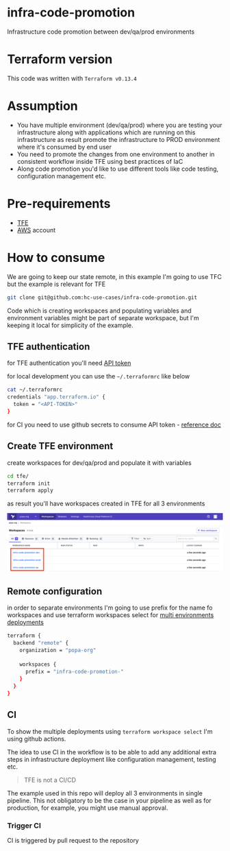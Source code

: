 # infra-code-promotion
Infrastructure code promotion between dev/qa/prod environments

# Terraform version
This code was written with `Terraform v0.13.4`

# Assumption
- You have multiple environment (dev/qa/prod) where you are testing your infrastructure along with applications which are running on this infrastructure as result promote the infrastructure to PROD environment where it's consumed by end user
- You need to promote the changes from one environment to another in consistent workflow inside TFE using best practices of IaC
-  Along code promotion you'd like to use different tools like code testing, configuration management etc.

# Pre-requirements
- [TFE](https://www.terraform.io/docs/enterprise/index.html)
- [AWS](https://aws.amazon.com/) account

# How to consume

We are going to keep our state remote, in this example I'm going to use TFC but the example is relevant for TFE

```bash
git clone git@github.com:hc-use-cases/infra-code-promotion.git
```

Code which is creating workspaces and populating variables and environment variables might be part of separate workspace, but I'm keeping it local for simplicity of the example.

## TFE authentication

for TFE authentication you'll need [API token](https://www.terraform.io/docs/cloud/users-teams-organizations/api-tokens.html)


for local development you can use the `~/.terraformrc` like below

```bash
cat ~/.terraformrc
credentials "app.terraform.io" {
  token = "<API-TOKEN>"
}
```

for CI you need to use github secrets to consume API token - [reference doc](https://docs.github.com/en/free-pro-team@latest/actions/reference/encrypted-secrets)

## Create TFE environment

create workspaces for dev/qa/prod and populate it with variables

```bash
cd tfe/
terraform init
terraform apply
```

as result you'll have workspaces created in TFE for all 3 environments

![workspaces dev/qa/prod](img/workspaces.png "workspaces for dev/qa/prod")

## Remote configuration

in order to separate environments I'm going to use prefix for the name fo workspaces and use terraform workspaces select for [multi environments deployments](https://learn.hashicorp.com/tutorials/terraform/automate-terraform#multi-environment-deployment)

```bash
terraform {
  backend "remote" {
    organization = "popa-org"

    workspaces {
      prefix = "infra-code-promotion-"
    }
  }
}
```

## CI

To show the multiple deployments using `terraform workspace select` I'm using github actions.

The idea to use CI in the workflow is to be able to add any additional extra steps in infrastructure deployment like configuration management, testing etc.

> TFE is not a CI/CD

The example used in this repo will deploy all 3 environments in single pipeline. This not obligatory to be the case in your pipeline as well as for production, for example, you might use manual approval.

### Trigger CI
CI is triggered by pull request to the repository
